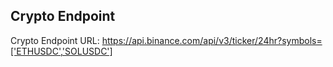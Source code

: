 ## Crypto Endpoint

Crypto Endpoint URL: https://api.binance.com/api/v3/ticker/24hr?symbols=['ETHUSDC','SOLUSDC']

